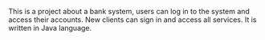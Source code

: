This is a project about a bank system, users can log in to the system and access their accounts.
New clients can sign in and access all services.
It is written in Java language.
